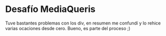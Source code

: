 <h1>Desafío MediaQueris</h1>
Tuve bastantes problemas con los div, en resumen me confundí y lo rehice varias ocaciones desde cero.
Bueno, es parte del proceso ;)
